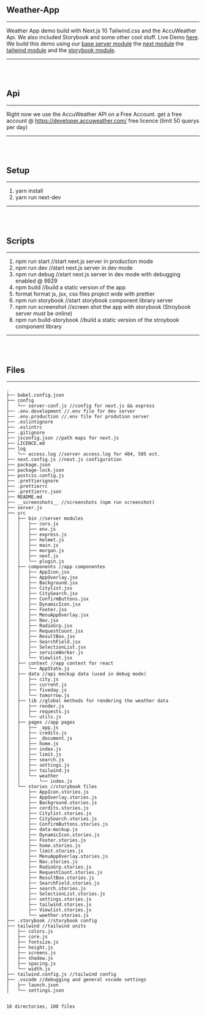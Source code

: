 ## Weather-App
---
Weather App demo build with Next.js 10 Tailwind.css and the AccuWeather Api. We also included Storybook and some other cool stuff. Live Demo [here](https://www.dominikhaid.de/app/weather-app/?target=_blank). We build this demo using our [base server module](https://www.dominikhaid.de/app/weather-app/?target=_blank) the [next module](https://github.com/dominikhaid/node-module-next) the [tailwind module](https://github.com/dominikhaid/node-module-tailwind-css) and the [storybook module](https://github.com/dominikhaid/node-modules-storybook).

---
<br/>
<br/>


## Api
---
Right now we use the AccuWeather API on a Free Account.
get a free account @ https://developer.accuweather.com/
free licence (limit 50 querys per day)

---

<br/>
<br/>

## Setup
---
1. yarn install
2. yarn run next-dev
---
<br/>
<br/>

## Scripts
---
1.  npm run start //start next.js server in production mode
2.  npm run dev //start next.js server in dev mode 
3.  npm run debug //start next.js server in dev mode with debugging enabled @ 9929
4.  npm build //build a static version of the app
5.  format format js, jsx, css files project wide with prettier
6.  npm run storybook //start storybook component library server 
7.  npm run screenshot //screen shot the app with storybook (Stroybook server must be online)
8.  npm run build-storybook //build a static version of the stroybook component library
---
<br/>
<br/>

## Files 
---
```
.
├── babel.config.json
├── config
│   └── server-conf.js //config for next.js && express 
├── .env.development //.env file for dev server
├── .env.production //.env file for prodution server
├── .eslintignore 
├── .eslintrc
├── .gitignore
├── jsconfig.json //path maps for next.js
├── LICENCE.md
├── log
│   └── access.log //server access.log for 404, 505 ect.
├── next.config.js //next.js configuration
├── package.json
├── package-lock.json
├── postcss.config.js
├── .prettierignore
├── .prettierrc
├── .prettierrc.json
├── README.md
├── __screenshots__ //screenshots (npm run screenshot)
├── server.js
├── src
│   ├── bin //server modules
│   │   ├── cors.js
│   │   ├── env.js
│   │   ├── express.js
│   │   ├── helmet.js
│   │   ├── main.js
│   │   ├── morgan.js
│   │   ├── next.js
│   │   └── plugin.js
│   ├── components //app componentes
│   │   ├── AppIcon.jsx
│   │   ├── AppOverlay.jsx
│   │   ├── Background.jsx
│   │   ├── Citylist.jsx
│   │   ├── CitySearch.jsx
│   │   ├── ConfirmButtons.jsx
│   │   ├── DynamicIcon.jsx
│   │   ├── Footer.jsx
│   │   ├── MenuAppOverlay.jsx
│   │   ├── Nav.jsx
│   │   ├── RadioGrp.jsx
│   │   ├── RequestCount.jsx
│   │   ├── ResultBox.jsx
│   │   ├── SearchField.jsx
│   │   ├── SelectionList.jsx
│   │   ├── serviceWorker.js
│   │   └── Viewlist.jsx
│   ├── context //app context for react
│   │   └── AppState.js
│   ├── data //api mockup data (used in debug mode) 
│   │   ├── city.js
│   │   ├── current.js
│   │   ├── fiveday.js
│   │   └── tomorrow.js
│   ├── lib //global methods for rendering the weather data
│   │   ├── render.js
│   │   ├── requests.js
│   │   └── utils.js
│   ├── pages //app pages
│   │   ├── _app.js
│   │   ├── credits.js
│   │   ├── _document.js
│   │   ├── home.js
│   │   ├── index.js
│   │   ├── limit.js
│   │   ├── search.js
│   │   ├── settings.js
│   │   ├── tailwind.js
│   │   └── weather
│   │       └── index.js
│   └── stories //storybook files
│       ├── AppIcon.stories.js
│       ├── AppOverlay.stories.js
│       ├── Background.stories.js
│       ├── cerdits.stories.js
│       ├── Citylist.stories.js
│       ├── CitySearch.stories.js
│       ├── ConfirmButtons.stories.js
│       ├── data-mockup.js
│       ├── DynamicIcon.stories.js
│       ├── Footer.stories.js
│       ├── home.stories.js
│       ├── limit.stories.js
│       ├── MenuAppOverlay.stories.js
│       ├── Nav.stories.js
│       ├── RadioGrp.stories.js
│       ├── RequestCount.stories.js
│       ├── ResultBox.stories.js
│       ├── SearchField.stories.js
│       ├── search.stories.js
│       ├── SelectionList.stories.js
│       ├── settings.stories.js
│       ├── tailwind.stories.js
│       ├── Viewlist.stories.js
│       └── waether.stories.js
├── .storybook //storybook config
├── tailwind //tailwind units
│   ├── colors.js
│   ├── core.js
│   ├── fontsize.js
│   ├── height.js
│   ├── screens.js
│   ├── shadow.js
│   ├── spacing.js
│   └── width.js
├── tailwind.config.js //tailwind config
├── .vscode //debugging and general vscode settings
│   ├── launch.json
│   └── settings.json


16 directories, 100 files

```

